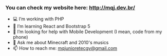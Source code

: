 ### You can check my website here: http://mqj.dev.br/ ###
- 💻 I’m working with PHP <br>
- 🌱 I’m learning React and Bootstrap 5 <br>
- 🤔 I’m looking for help with Mobile Development (I mean, code from my phone) <br>
- 💬 Ask me about Minecraft and 2010's musics <br>
- 📫 How to reach me: mqjunioretecgv@gmail.com <br>
